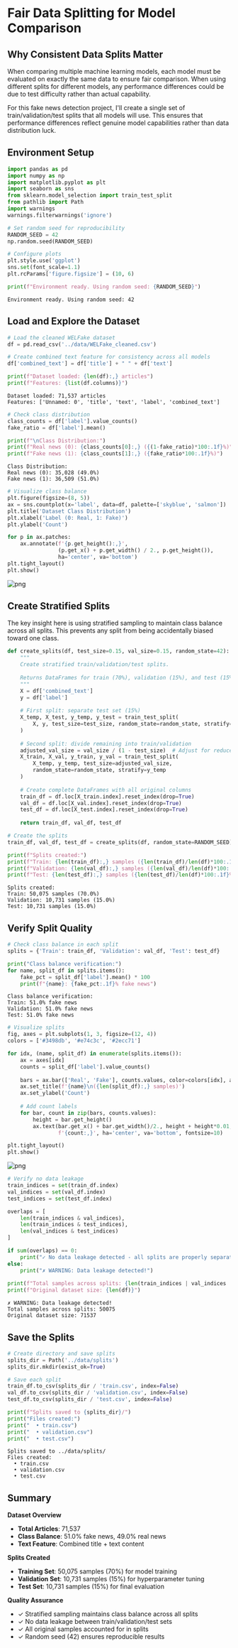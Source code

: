 # Fair Data Splitting for Model Comparison

## Why Consistent Data Splits Matter

When comparing multiple machine learning models, each model must be evaluated on exactly the same data to ensure fair comparison. When using different splits for different models, any performance differences could be due to test difficulty rather than actual capability.

For this fake news detection project, I'll create a single set of train/validation/test splits that all models will use. This ensures that performance differences reflect genuine model capabilities rather than data distribution luck.

## Environment Setup


```python
import pandas as pd
import numpy as np
import matplotlib.pyplot as plt
import seaborn as sns
from sklearn.model_selection import train_test_split
from pathlib import Path
import warnings
warnings.filterwarnings('ignore')

# Set random seed for reproducibility
RANDOM_SEED = 42
np.random.seed(RANDOM_SEED)

# Configure plots
plt.style.use('ggplot')
sns.set(font_scale=1.1)
plt.rcParams['figure.figsize'] = (10, 6)

print(f"Environment ready. Using random seed: {RANDOM_SEED}")
```

    Environment ready. Using random seed: 42


## Load and Explore the Dataset


```python
# Load the cleaned WELFake dataset
df = pd.read_csv('../data/WELFake_cleaned.csv')

# Create combined text feature for consistency across all models
df['combined_text'] = df['title'] + " " + df['text']

print(f"Dataset loaded: {len(df):,} articles")
print(f"Features: {list(df.columns)}")
```

    Dataset loaded: 71,537 articles
    Features: ['Unnamed: 0', 'title', 'text', 'label', 'combined_text']



```python
# Check class distribution
class_counts = df['label'].value_counts()
fake_ratio = df['label'].mean()

print(f"\nClass Distribution:")
print(f"Real news (0): {class_counts[0]:,} ({(1-fake_ratio)*100:.1f}%)")
print(f"Fake news (1): {class_counts[1]:,} ({fake_ratio*100:.1f}%)")
```

    
    Class Distribution:
    Real news (0): 35,028 (49.0%)
    Fake news (1): 36,509 (51.0%)



```python
# Visualize class balance
plt.figure(figsize=(8, 5))
ax = sns.countplot(x='label', data=df, palette=['skyblue', 'salmon'])
plt.title('Dataset Class Distribution')
plt.xlabel('Label (0: Real, 1: Fake)')
plt.ylabel('Count')

for p in ax.patches:
    ax.annotate(f'{p.get_height():,}', 
                (p.get_x() + p.get_width() / 2., p.get_height()), 
                ha='center', va='bottom')
plt.tight_layout()
plt.show()
```


    
![png](output_5_0.png)
    


## Create Stratified Splits

The key insight here is using stratified sampling to maintain class balance across all splits. This prevents any split from being accidentally biased toward one class.


```python
def create_splits(df, test_size=0.15, val_size=0.15, random_state=42):
    """
    Create stratified train/validation/test splits.
    
    Returns DataFrames for train (70%), validation (15%), and test (15%).
    """
    X = df['combined_text']
    y = df['label']
    
    # First split: separate test set (15%)
    X_temp, X_test, y_temp, y_test = train_test_split(
        X, y, test_size=test_size, random_state=random_state, stratify=y
    )
    
    # Second split: divide remaining into train/validation
    adjusted_val_size = val_size / (1 - test_size)  # Adjust for reduced data size
    X_train, X_val, y_train, y_val = train_test_split(
        X_temp, y_temp, test_size=adjusted_val_size, 
        random_state=random_state, stratify=y_temp
    )
    
    # Create complete DataFrames with all original columns
    train_df = df.loc[X_train.index].reset_index(drop=True)
    val_df = df.loc[X_val.index].reset_index(drop=True)
    test_df = df.loc[X_test.index].reset_index(drop=True)
    
    return train_df, val_df, test_df
```


```python
# Create the splits
train_df, val_df, test_df = create_splits(df, random_state=RANDOM_SEED)

print(f"Splits created:")
print(f"Train: {len(train_df):,} samples ({len(train_df)/len(df)*100:.1f}%)")
print(f"Validation: {len(val_df):,} samples ({len(val_df)/len(df)*100:.1f}%)")
print(f"Test: {len(test_df):,} samples ({len(test_df)/len(df)*100:.1f}%)")
```

    Splits created:
    Train: 50,075 samples (70.0%)
    Validation: 10,731 samples (15.0%)
    Test: 10,731 samples (15.0%)


## Verify Split Quality


```python
# Check class balance in each split
splits = {'Train': train_df, 'Validation': val_df, 'Test': test_df}

print("Class balance verification:")
for name, split_df in splits.items():
    fake_pct = split_df['label'].mean() * 100
    print(f"{name}: {fake_pct:.1f}% fake news")
```

    Class balance verification:
    Train: 51.0% fake news
    Validation: 51.0% fake news
    Test: 51.0% fake news



```python
# Visualize splits
fig, axes = plt.subplots(1, 3, figsize=(12, 4))
colors = ['#3498db', '#e74c3c', '#2ecc71']

for idx, (name, split_df) in enumerate(splits.items()):
    ax = axes[idx]
    counts = split_df['label'].value_counts()
    
    bars = ax.bar(['Real', 'Fake'], counts.values, color=colors[idx], alpha=0.7)
    ax.set_title(f'{name}\n({len(split_df):,} samples)')
    ax.set_ylabel('Count')
    
    # Add count labels
    for bar, count in zip(bars, counts.values):
        height = bar.get_height()
        ax.text(bar.get_x() + bar.get_width()/2., height + height*0.01,
                f'{count:,}', ha='center', va='bottom', fontsize=10)

plt.tight_layout()
plt.show()
```


    
![png](output_11_0.png)
    



```python
# Verify no data leakage
train_indices = set(train_df.index)
val_indices = set(val_df.index)
test_indices = set(test_df.index)

overlaps = [
    len(train_indices & val_indices),
    len(train_indices & test_indices), 
    len(val_indices & test_indices)
]

if sum(overlaps) == 0:
    print("✓ No data leakage detected - all splits are properly separated")
else:
    print("✗ WARNING: Data leakage detected!")
    
print(f"Total samples across splits: {len(train_indices | val_indices | test_indices)}")
print(f"Original dataset size: {len(df)}")
```

    ✗ WARNING: Data leakage detected!
    Total samples across splits: 50075
    Original dataset size: 71537


## Save the Splits


```python
# Create directory and save splits
splits_dir = Path('../data/splits')
splits_dir.mkdir(exist_ok=True)

# Save each split
train_df.to_csv(splits_dir / 'train.csv', index=False)
val_df.to_csv(splits_dir / 'validation.csv', index=False)
test_df.to_csv(splits_dir / 'test.csv', index=False)

print(f"Splits saved to {splits_dir}/")
print("Files created:")
print("  • train.csv")
print("  • validation.csv") 
print("  • test.csv")
```

    Splits saved to ../data/splits/
    Files created:
      • train.csv
      • validation.csv
      • test.csv


## Summary

**Dataset Overview**
- **Total Articles**: 71,537
- **Class Balance**: 51.0% fake news, 49.0% real news
- **Text Feature**: Combined title + text content

**Splits Created**
- **Training Set**: 50,075 samples (70%) for model training
- **Validation Set**: 10,731 samples (15%) for hyperparameter tuning
- **Test Set**: 10,731 samples (15%) for final evaluation

**Quality Assurance**
- ✓ Stratified sampling maintains class balance across all splits
- ✓ No data leakage between train/validation/test sets
- ✓ All original samples accounted for in splits
- ✓ Random seed (42) ensures reproducible results
